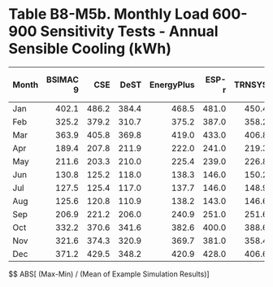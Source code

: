 # Table B8-M5b. Monthly Load 600-900 Sensitivity Tests - Annual Sensible Cooling (kWh)
| Month | BSIMAC 9 |   CSE |  DeST | EnergyPlus | ESP-r | TRNSYS |     |   Min |   Max |  Mean | Dev % $$ |     | TestSoftware1 | 
|:----- | --------:| -----:| -----:| ----------:| -----:| ------:| ---:| -----:| -----:| -----:| --------:| ---:| -------------:| 
| Jan   |    402.1 | 486.2 | 384.4 |      468.5 | 481.0 |  450.4 |     | 384.4 | 486.2 | 445.4 |     22.8 |     |         468.5 | 
| Feb   |    325.2 | 379.2 | 310.7 |      375.2 | 387.0 |  358.2 |     | 310.7 | 387.0 | 355.9 |     21.4 |     |         375.2 | 
| Mar   |    363.9 | 405.8 | 369.8 |      419.0 | 433.0 |  406.8 |     | 363.9 | 433.0 | 399.7 |     17.3 |     |         419.0 | 
| Apr   |    189.4 | 207.8 | 211.9 |      222.0 | 241.0 |  219.3 |     | 189.4 | 241.0 | 215.2 |     24.0 |     |         222.0 | 
| May   |    211.6 | 203.3 | 210.0 |      225.4 | 239.0 |  226.8 |     | 203.3 | 239.0 | 219.4 |     16.3 |     |         225.4 | 
| Jun   |    130.8 | 125.2 | 118.0 |      138.3 | 146.0 |  150.2 |     | 118.0 | 150.2 | 134.7 |     24.0 |     |         138.3 | 
| Jul   |    127.5 | 125.4 | 117.0 |      137.7 | 146.0 |  148.9 |     | 117.0 | 148.9 | 133.7 |     23.8 |     |         137.7 | 
| Aug   |    125.6 | 120.8 | 110.9 |      138.2 | 143.0 |  146.6 |     | 110.9 | 146.6 | 130.9 |     27.2 |     |         138.2 | 
| Sep   |    206.9 | 221.2 | 206.0 |      240.9 | 251.0 |  251.6 |     | 206.0 | 251.6 | 229.6 |     19.9 |     |         240.9 | 
| Oct   |    332.2 | 370.6 | 341.6 |      382.6 | 400.0 |  388.6 |     | 332.2 | 400.0 | 369.3 |     18.4 |     |         382.6 | 
| Nov   |    321.6 | 374.3 | 320.9 |      369.7 | 381.0 |  358.4 |     | 320.9 | 381.0 | 354.3 |     17.0 |     |         369.7 | 
| Dec   |    371.2 | 429.5 | 348.2 |      420.9 | 428.0 |  406.6 |     | 348.2 | 429.5 | 400.7 |     20.3 |     |         420.9 | 

$$ ABS[ (Max-Min) / (Mean of Example Simulation Results)]


